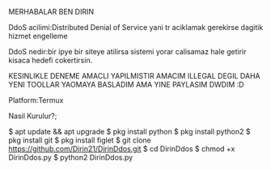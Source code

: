 MERHABALAR BEN DIRIN 

DdoS acilimi:Distributed Denial of Service yani tr aciklamak gerekirse dagitik hizmet engelleme

DdoS nedir:bir ipye bir siteye atilirsa sistemi yorar calisamaz hale getirir kisaca hedefi cokertirsin.

KESINLIKLE DENEME AMACLI YAPILMISTIR AMACIM ILLEGAL DEGIL DAHA YENI TOOLLAR YAOMAYA BASLADIM AMA YINE PAYLASIM DWDIM :D

Platform:Termux

Nasil Kurulur?;

$ apt update && apt upgrade
$ pkg install python
$ pkg install python2
$ pkg install git
$ pkg install figlet
$ git clone https://github.com/Dirin21/DirinDdos.git
$ cd DirinDdos
$ chmod +x DirinDdos.py
$ python2 DirinDdos.py
